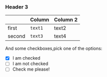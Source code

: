 ### Header 3

|  |Column  |Column 2
|--|--|--|
|first|`text1`|text2
|second|`text3`|text4

And some checkboxes,pick one of the options:

- [x] I am checked
- [ ] I am not checked
- [ ] Check me please!
